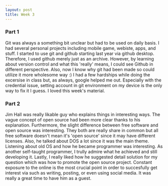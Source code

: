 ```yaml
---
layout: post
title: Week 3
---
```


### Part 1

Git was always a something bit unclear but had to be used on daily basis.
I had several personal projects including mobile game, webiste, apps, and stuff.
I started to use git and github starting last year via github desktop.
Therefore, I used github merely just as an archive.
However, by learning about version control and what this 'really' means, I could see Github in different perspective.
Also, now I know why git had been made so could utilize it more wholesome way :)
I had a few hardships while doing the excersise in class but, as always, google helped me out.
Especially with the credential issue, setting account in git environment on my device is the only way to fix it I guess.
I loved this week's material.

### Part 2

Jim Hall was really likable guy who explains things in interesting ways.
The vague concept of open source had been more clear thanks to his explanation.
Furthermore, the slight difference between free software and open source was interesting.
They both are really share in common but all free software doesn't mean it's 'open source' since it may have different licenses.
Also, he talked about DOS a lot since it was the main theme.
Listening about old OS and how he became programmer was interesting.
As another self-taught programmer, I trully admire what he achieved and still developing it.
Lastly, I really liked how he suggested detail solution for my question which was how to promote the open source project.
Constant exposure to the online is the most crucial point in order to succesfully get interest via such as writing, posting, or even using social media.
It was really a great time to have him as a guest.
